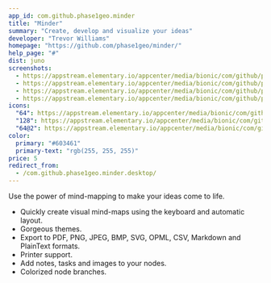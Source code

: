 ```yaml
---
app_id: com.github.phase1geo.minder
title: "Minder"
summary: "Create, develop and visualize your ideas"
developer: "Trevor Williams"
homepage: "https://github.com/phase1geo/minder/"
help_page: "#"
dist: juno
screenshots:
  - https://appstream.elementary.io/appcenter/media/bionic/com/github/phase1geo.minder/A1A8993C1D5FF3FBAB4A33B652011363/screenshots/image-1_orig.png
  - https://appstream.elementary.io/appcenter/media/bionic/com/github/phase1geo.minder/A1A8993C1D5FF3FBAB4A33B652011363/screenshots/image-2_orig.png
  - https://appstream.elementary.io/appcenter/media/bionic/com/github/phase1geo.minder/A1A8993C1D5FF3FBAB4A33B652011363/screenshots/image-3_orig.png
  - https://appstream.elementary.io/appcenter/media/bionic/com/github/phase1geo.minder/A1A8993C1D5FF3FBAB4A33B652011363/screenshots/image-4_orig.png
icons:
  "64": https://appstream.elementary.io/appcenter/media/bionic/com/github/phase1geo.minder/A1A8993C1D5FF3FBAB4A33B652011363/icons/64x64/com.github.phase1geo.minder_com.github.phase1geo.minder.png
  "128": https://appstream.elementary.io/appcenter/media/bionic/com/github/phase1geo.minder/A1A8993C1D5FF3FBAB4A33B652011363/icons/128x128/com.github.phase1geo.minder_com.github.phase1geo.minder.png
  "64@2": https://appstream.elementary.io/appcenter/media/bionic/com/github/phase1geo.minder/A1A8993C1D5FF3FBAB4A33B652011363/icons/64x64@2/com.github.phase1geo.minder_com.github.phase1geo.minder.png
color:
  primary: "#603461"
  primary-text: "rgb(255, 255, 255)"
price: 5
redirect_from:
  - /com.github.phase1geo.minder.desktop/
---
```


<p>Use the power of mind-mapping to make your ideas come to life.</p>
<ul>
  <li>Quickly create visual mind-maps using the keyboard and automatic layout.</li>
  <li>Gorgeous themes.</li>
  <li>Export to PDF, PNG, JPEG, BMP, SVG, OPML, CSV, Markdown and PlainText formats.</li>
  <li>Printer support.</li>
  <li>Add notes, tasks and images to your nodes.</li>
  <li>Colorized node branches.</li>
</ul>